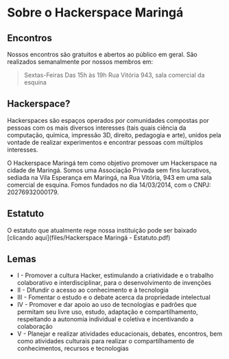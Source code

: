 # Sobre o Hackerspace Maringá

## Encontros
Nossos encontros são gratuitos e abertos ao público em geral. São realizados semanalmente por nossos membros em:

> Sextas-Feiras
> Das 15h às 19h
> Rua Vitória 943, sala comercial da esquina

## Hackerspace?
Hackerspaces são espaços operados por comunidades compostas por pessoas com os mais diversos interesses (tais quais ciência da computação, química, impressão 3D, direito, pedagogia e arte), unidos pela vontade de realizar experimentos e encontrar pessoas com múltiplos interesses.

O Hackerspace Maringá tem como objetivo promover um Hackerspace na cidade de Maringá. Somos uma Associação Privada sem fins lucrativos, sediada na Vila Esperança em Maringá, na Rua Vitória, 943 em uma sala comercial de esquina. Fomos fundados no dia 14/03/2014, com o CNPJ: 20276932000179.

## Estatuto
O estatuto que atualmente rege nossa instituição pode ser baixado [clicando aqui](files/Hackerspace Maringá - Estatuto.pdf)

## Lemas
- I - Promover a cultura Hacker, estimulando a criatividade e o trabalho colaborativo e interdisciplinar, para o desenvolvimento de invenções  
- II - Difundir o acesso ao conhecimento e à tecnologia
- III - Fomentar o estudo e o debate acerca da propriedade intelectual
- IV - Promover e dar apoio ao uso de tecnologias e padrões que permitam seu livre uso, estudo, adaptação e compartilhamento, respeitando a autonomia individual e coletiva e incentivando a colaboração
- V - Planejar e realizar atividades educacionais, debates, encontros, bem como atividades culturais para realizar o compartilhamento de conhecimentos, recursos e tecnologias